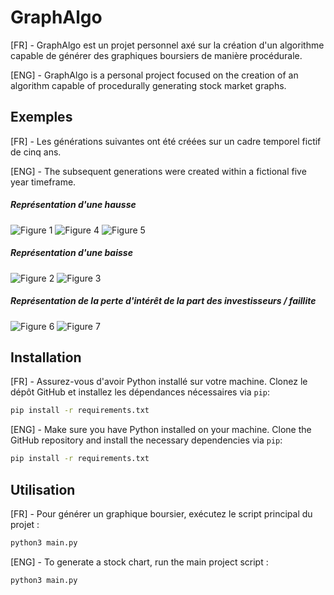 # GraphAlgo

[FR] - GraphAlgo est un projet personnel axé sur la création d'un algorithme capable de générer des graphiques boursiers de manière procédurale.

[ENG] - GraphAlgo is a personal project focused on the creation of an algorithm capable of procedurally generating stock market graphs.
## Exemples
[FR] - Les générations suivantes ont été créées sur un cadre temporel fictif de cinq ans.

[ENG] - The subsequent generations were created within a fictional five year timeframe.
##### Représentation d'une hausse
![Figure 1](Figure_1.png)
![Figure 4](Figure_4.png)
![Figure 5](Figure_5.png)

##### Représentation d'une baisse
![Figure 2](Figure_2.png)
![Figure 3](Figure_3.png)

##### Représentation de la perte d'intérêt de la part des investisseurs / faillite
![Figure 6](Figure_6.png)
![Figure 7](Figure_7.png)

## Installation
[FR] - Assurez-vous d'avoir Python installé sur votre machine. Clonez le dépôt GitHub et installez les dépendances nécessaires via `pip`:

```bash
pip install -r requirements.txt
```

[ENG] - Make sure you have Python installed on your machine. Clone the GitHub repository and install the necessary dependencies via `pip`:

```bash
pip install -r requirements.txt
```

## Utilisation 
[FR] - Pour générer un graphique boursier, exécutez le script principal du projet :
```bash
python3 main.py
```

[ENG] - To generate a stock chart, run the main project script :
```bash
python3 main.py
```

